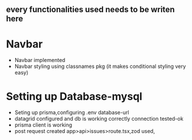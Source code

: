 ## every functionalities used needs to be writen here 

# Navbar 
-   Navbar implemented 
-   Navbar styling using classnames pkg (it makes conditional styling very easy)

# Setting up Database-mysql
-   Seting up prisma,configuring .env database-url 
-   datagrid configured and db is working correctly connection tested-ok
-   prisma client is working 
-   post request created app>api>issues>route.tsx,zod used,